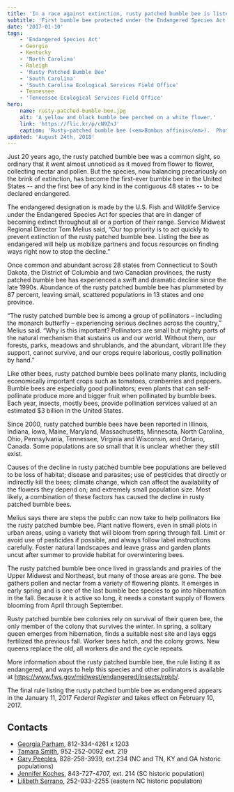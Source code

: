 ```yaml
---
title: 'In a race against extinction, rusty patched bumble bee is listed as endangered'
subtitle: 'First bumble bee protected under the Endangered Species Act'
date: '2017-01-10'
tags:
    - 'Endangered Species Act'
    - Georgia
    - Kentucky
    - 'North Carolina'
    - Raleigh
    - 'Rusty Patched Bumble Bee'
    - 'South Carolina'
    - 'South Carolina Ecological Services Field Office'
    - Tennessee
    - 'Tennessee Ecological Services Field Office'
hero:
    name: rusty-patched-bumble-bee.jpg
    alt: 'A yellow and black bumble bee perched on a white flower.'
    link: 'https://flic.kr/p/cN9ZnJ'
    caption: 'Rusty-patched bumble bee (<em>Bombus affinis</em>).  Photo by <a href=\"https://www.flickr.com/photos/8583446@N05/\" target=\"_blank\">Dan Mullen</a>, <a href=\"https://creativecommons.org/licenses/by-nc-nd/2.0/\" target=\"_blank\">CC BY-NC-ND 2.0</a>.'
updated: 'August 24th, 2018'
---
```


Just 20 years ago, the rusty patched bumble bee was a common sight, so ordinary that it went almost unnoticed as it moved from flower to flower, collecting nectar and pollen. But the species, now balancing precariously on the brink of extinction, has become the first-ever bumble bee in the United States -- and the first bee of any kind in the contiguous 48 states -- to be declared endangered.

The endangered designation is made by the U.S. Fish and Wildlife Service under the Endangered Species Act for species that are in danger of becoming extinct throughout all or a portion of their range. Service Midwest Regional Director Tom Melius said, “Our top priority is to act quickly to prevent extinction of the rusty patched bumble bee. Listing the bee as endangered will help us mobilize partners and focus resources on finding ways right now to stop the decline.”

Once common and abundant across 28 states from Connecticut to South Dakota, the District of Columbia and two Canadian provinces, the rusty patched bumble bee has experienced a swift and dramatic decline since the late 1990s. Abundance of the rusty patched bumble bee has plummeted by 87 percent, leaving small, scattered populations in 13 states and one province.

“The rusty patched bumble bee is among a group of pollinators – including the monarch butterfly – experiencing serious declines across the country,” Melius said. “Why is this important? Pollinators are small but mighty parts of the natural mechanism that sustains us and our world. Without them, our forests, parks, meadows and shrublands, and the abundant, vibrant life they support, cannot survive, and our crops require laborious, costly pollination by hand.”

Like other bees, rusty patched bumble bees pollinate many plants, including economically important crops such as tomatoes, cranberries and peppers. Bumble bees are especially good pollinators; even plants that can self-pollinate produce more and bigger fruit when pollinated by bumble bees. Each year, insects, mostly bees, provide pollination services valued at an estimated $3 billion in the United States.

Since 2000, rusty patched bumble bees have been reported in Illinois, Indiana, Iowa, Maine, Maryland, Massachusetts, Minnesota, North Carolina, Ohio, Pennsylvania, Tennessee, Virginia and Wisconsin, and Ontario, Canada. Some populations are so small that it is unclear whether they still exist.

Causes of the decline in rusty patched bumble bee populations are believed to be loss of habitat; disease and parasites; use of pesticides that directly or indirectly kill the bees; climate change, which can affect the availability of the flowers they depend on; and extremely small population size. Most likely, a combination of these factors has caused the decline in rusty patched bumble bees.

Melius says there are steps the public can now take to help pollinators like the rusty patched bumble bee. Plant native flowers, even in small plots in urban areas, using a variety that will bloom from spring through fall. Limit or avoid use of pesticides if possible, and always follow label instructions carefully. Foster natural landscapes and leave grass and garden plants uncut after summer to provide habitat for overwintering bees.

The rusty patched bumble bee once lived in grasslands and prairies of the Upper Midwest and Northeast, but many of those areas are gone. The bee gathers pollen and nectar from a variety of flowering plants. It emerges in early spring and is one of the last bumble bee species to go into hibernation in the fall. Because it is active so long, it needs a constant supply of flowers blooming from April through September.

Rusty patched bumble bee colonies rely on survival of their queen bee, the only member of the colony that survives the winter. In spring, a solitary queen emerges from hibernation, finds a suitable nest site and lays eggs fertilized the previous fall. Worker bees hatch, and the colony grows. New queens replace the old, all workers die and the cycle repeats.

More information about the rusty patched bumble bee, the rule listing it as endangered, and ways to help this species and other pollinators is available at https://www.fws.gov/midwest/endangered/insects/rpbb/.

The final rule listing the rusty patched bumble bee as endangered appears in the January 11, 2017 _Federal Register_ and takes effect on February 10, 2017.

## Contacts

* [Georgia Parham](mailto:Georgia_Parham@fws.gov), 812-334-4261 x 1203
* [Tamara Smith](mailto:Tamara_Smith@fws.gov), 952-252-0092 ext. 219
* [Gary Peeples](mailto:Gary_Peeples@fws.gov), 828-258-3939, ext.234 (NC and TN, KY and GA historic populations)
* [Jennifer Koches](mailto:Jennifer_Koches@fws.gov), 843-727-4707, ext. 214 (SC historic population)
* [Lilibeth Serrano](mailto:Lilibeth_Serrano@fws.gov), 252-933-2255 (eastern NC historic population)
